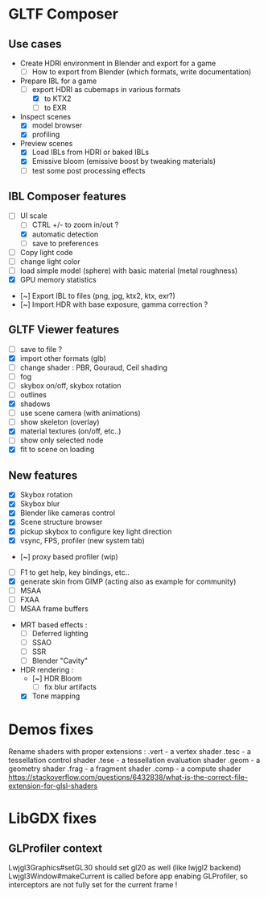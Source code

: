 
# GLTF Composer

## Use cases

* Create HDRI environment in Blender and export for a game
	* [ ] How to export from Blender (which formats, write documentation)
* Prepare IBL for a game
	* [ ] export HDRI as cubemaps in various formats
		* [x] to KTX2
		* [ ] to EXR
* Inspect scenes
	* [x] model browser
	* [x] profiling
* Preview scenes
	* [x] Load IBLs from HDRI or baked IBLs
	* [x] Emissive bloom (emissive boost by tweaking materials)
	* [ ] test some post processing effects 

## IBL Composer features

* [ ] UI scale
	* [ ] CTRL +/- to zoom in/out ?
	* [x] automatic detection
	* [ ] save to preferences
* [ ] Copy light code
* [ ] change light color
* [ ] load simple model (sphere) with basic material (metal roughness)
* [x] GPU memory statistics
* [~] Export IBL to files (png, jpg, ktx2, ktx, exr?)
* [~] Import HDR with base exposure, gamma correction ?

## GLTF Viewer features

* [ ] save to file ?
* [x] import other formats (glb)
* [ ] change shader : PBR, Gouraud, Ceil shading
* [ ] fog
* [ ] skybox on/off, skybox rotation
* [ ] outlines
* [x] shadows
* [ ] use scene camera (with animations)
* [ ] show skeleton (overlay)
* [x] material textures (on/off, etc..)
* [ ] show only selected node
* [x] fit to scene on loading

## New features

* [x] Skybox rotation
* [x] Skybox blur
* [x] Blender like cameras control
* [x] Scene structure browser
* [x] pickup skybox to configure key light direction
* [x] vsync, FPS, profiler (new system tab)
* [~] proxy based profiler (wip)
* [ ] F1 to get help, key bindings, etc..
* [x] generate skin from GIMP (acting also as example for community)
* [ ] MSAA
* [ ] FXAA
* [ ] MSAA frame buffers
* MRT based effects :
	* [ ] Deferred lighting
	* [ ] SSAO
	* [ ] SSR
	* [ ] Blender "Cavity"
* HDR rendering :
	* [~] HDR Bloom
		* [ ] fix blur artifacts
	* [x] Tone mapping

# Demos fixes

Rename shaders with proper extensions :
.vert - a vertex shader
.tesc - a tessellation control shader
.tese - a tessellation evaluation shader
.geom - a geometry shader
.frag - a fragment shader
.comp - a compute shader
https://stackoverflow.com/questions/6432838/what-is-the-correct-file-extension-for-glsl-shaders


# LibGDX fixes

## GLProfiler context

Lwjgl3Graphics#setGL30 should set gl20 as well (like lwjgl2 backend)
Lwjgl3Window#makeCurrent is called before app enabing GLProfiler, so interceptors are not fully set
for the current frame !
